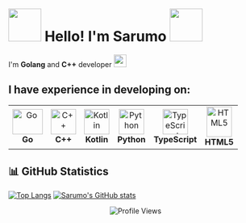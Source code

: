 # <img src="https://media.tenor.com/hW_mTYy_zS4AAAAi/gojo-satoru.gif" width="65"> Hello! I'm **Sarumo** <img src="https://media.tenor.com/hW_mTYy_zS4AAAAi/gojo-satoru.gif" width="65">

I'm **Golang** and **C++** developer <img src="https://media.tenor.com/TCMWkxIkF9IAAAAi/dancing-gopher.gif" width="25">

## I have experience in developing on:
<table>
  <tr>
    <td align="center">
      <img src="https://upload.wikimedia.org/wikipedia/commons/0/05/Go_Logo_Blue.svg" width="60" height="50" alt="Go">
      <br><b>Go</b>
    </td>
    <td align="center">
      <img src="https://upload.wikimedia.org/wikipedia/commons/1/18/ISO_C%2B%2B_Logo.svg" width="50" alt="C++">
      <br><b>C++</b>
    </td>
    <td align="center">
      <img src="https://upload.wikimedia.org/wikipedia/commons/7/74/Kotlin_Icon.png" width="50" alt="Kotlin">
      <br><b>Kotlin</b>
    </td>
    <td align="center">
      <img src="https://upload.wikimedia.org/wikipedia/commons/thumb/c/c3/Python-logo-notext.svg/300px-Python-logo-notext.svg.png" width="50" alt="Python">
      <br><b>Python</b>
    </td>
    <td align="center">
      <img src="https://upload.wikimedia.org/wikipedia/commons/f/f5/Typescript.svg" width="50" height="50" alt="TypeScript">
      <br><b>TypeScript</b>
    </td>
    <td align="center">
      <img src="https://upload.wikimedia.org/wikipedia/commons/6/61/HTML5_logo_and_wordmark.svg" width="50" height="60" alt="HTML5">
      <br><b>HTML5</b>
    </td>

  </tr>
</table>

## 📊 GitHub Statistics

[![Top Langs](https://github-readme-stats.vercel.app/api/top-langs/?username=SarumoBNK&layout=donut&theme=tokyonight)](https://github.com/anuraghazra/github-readme-stats) [![Sarumo's GitHub stats](https://github-readme-stats.vercel.app/api?username=SarumoBNK&theme=tokyonight)](https://github.com/anuraghazra/github-readme-stats)

<div align="center"> <img src="https://komarev.com/ghpvc/?username=SarumoBNK&color=blue" alt="Profile Views" /> </div>
